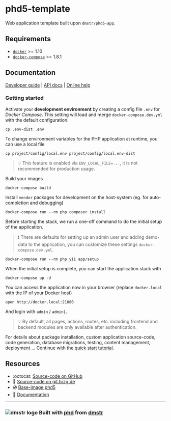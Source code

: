 phd5-template
=============

Web application template built upon `dmstr/phd5-app`.

## Requirements

- [`docker`](https://docs.docker.com/engine/installation/) >= 1.10
- [`docker-compose`](https://docs.docker.com/compose/install/) >= 1.8.1

## Documentation

[Developer guide](http://phd.dmstr.io/en/docs) | [API docs](http://phd.dmstr.io/docs/api) | [Online help](http://phd.dmstr.io/docs/help)

### Getting started

Activate your **development environment** by creating a config file `.env` for *Docker Compose*.
This setting will load and merge `docker-compose.dev.yml` with the default configuration.

    cp .env-dist .env

To change environment variables for the PHP application at runtime, you can use a local file

    cp project/config/local.env project/config/local.env-dist

> :bulb: This feature is enabled via `ENV_LOCAL_FILE=...`, it is not recommended for
production usage.

Build your images

    docker-compose build
    
Install `vendor` packages for development on the host-system (eg. for auto-completion and debugging)

    docker-compose run --rm php composer install

Before starting the stack, we run a one-off command to do the initial setup of the application.     

> :exclamation: There are defaults for setting up an admin user and adding demo-data to the application, you can customize these settings `docker-compose.dev.yml`.
    
    docker-compose run --rm php yii app/setup
    
When the initial setup is complete, you can start the application stack with
        
    docker-compose up -d

You can access the application now in your browser (replace `docker.local` with the IP of your Docker host)
 
    open http://docker.local:21080

And login with `admin` / `admin1`.    

> :bulb: By default, all pages, actions, routes, etc. including frontend and backend modules are only available after authentication. 

For details about package installation, custom application source-code, code generation, database migrations, testing, content management, deployment ...
Continue with the [quick start tutorial](http://phd.dmstr.io/en/docs/guide/tutorials/quick-start-planck.md).

## Resources

- :octocat: [Source-code on GitHub](https://github.com/dmstr/planck)
- :wolf: [Source-code on git.hrzg.de](https://git.hrzg.de/dmstr/planck)
- :cd: [Base-image phd5](https://github.com/dmstr/phd5-app)
- :green_book: [Documentation](https://github.com/dmstr/docs-phd5/blob/master/README.md)

---

### ![dmstr logo](https://t.phundament.com/dmstr-16-cropped.png) Built with [phd](http://phd.dmstr.io) from [dmstr](http://diemeisterei.de)
